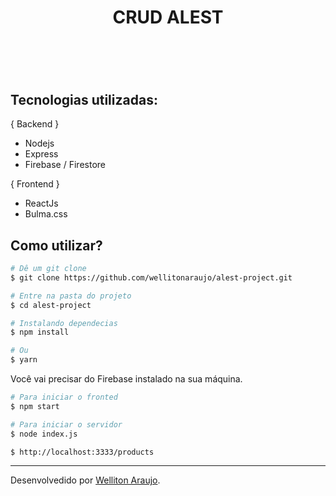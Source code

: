 
<h1 align="center">CRUD ALEST<h1>
<br>

## Tecnologias utilizadas:
{ Backend }
- Nodejs
- Express
- Firebase / Firestore

 { Frontend }
- ReactJs
- Bulma.css

## Como utilizar?

```bash
# Dê um git clone
$ git clone https://github.com/wellitonaraujo/alest-project.git

# Entre na pasta do projeto
$ cd alest-project

# Instalando dependecias
$ npm install

# Ou
$ yarn
```

Você vai precisar do Firebase instalado na sua máquina.

```bash
# Para iniciar o fronted
$ npm start

```

```bash
# Para iniciar o servidor
$ node index.js

$ http://localhost:3333/products

```


<hr>

Desenvolvedido por [Welliton Araujo](https://linkedin.com/in/wellitonaraujo).

